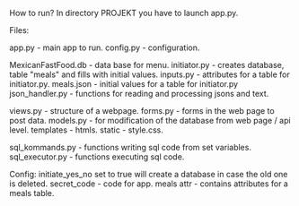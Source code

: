 How to run?
In directory PROJEKT you have to launch app.py.


Files:

app.py - main app to run.
config.py - configuration.

MexicanFastFood.db - data base for menu.
initiator.py - creates database, table "meals" and fills with initial values.
inputs.py - attributes for a table for initiator.py.
meals.json - initial values for a table for initiator.py
json_handler.py - functions for reading and processing jsons and text.

views.py - structure of a webpage.
forms.py - forms in the web page to post data.
models.py - for modification of the database from web page / api level.
templates - htmls.
static - style.css.

sql_kommands.py - functions writing sql code from set variables.
sql_executor.py - functions executing sql code.


Config:
initiate_yes_no set to true will create a database in case the old one is deleted.
secret_code - code for app.
meals attr - contains attributes for a meals table.
